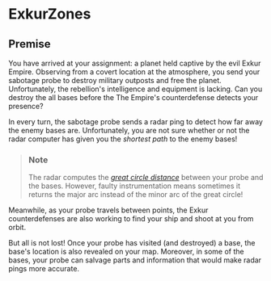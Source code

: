 # ExkurZones

## Premise

You have arrived at your assignment: a planet held captive by the evil Exkur
Empire. Observing from a covert location at the atmosphere, you send your
sabotage probe to destroy military outposts and free the planet. Unfortunately,
the rebellion's intelligence and equipment is lacking. Can you destroy the all
bases before the The Empire's counterdefense detects your presence?

In every turn, the sabotage probe sends a radar ping to detect how far away the
enemy bases are. Unfortunately, you are not sure whether or not the radar
computer has given you the _shortest path_ to the enemy bases!

> ### Note
>
> The radar computes the [_great circle distance_](https://en.wikipedia.org/wiki/Great-circle_distance)
> between your probe and the bases. However, faulty instrumentation means
> sometimes it returns the major arc instead of the minor arc of the great
> circle!

Meanwhile, as your probe travels between points, the Exkur counterdefenses are
also working to find your ship and shoot at you from orbit.

But all is not lost! Once your probe has visited (and destroyed) a base, the
base's location is also revealed on your map. Moreover, in some of the bases,
your probe can salvage parts and information that would make radar pings more
accurate.
